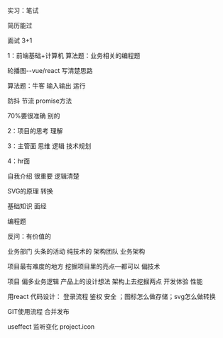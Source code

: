 实习：笔试

简历能过

面试 3+1

1：前端基础+计算机    算法题：业务相关的编程题

轮播图--vue/react  写清楚思路

算法题：牛客 输入输出  运行

防抖 节流 promise方法

70%要很准确 别的 

2：项目的思考 理解

3：主管面 思维 逻辑 技术规划

4：hr面

自我介绍  很重要   逻辑清楚

SVG的原理 转换 

基础知识 面经

编程题

反问：有价值的



业务部门 头条的活动    纯技术的 架构团队   业务架构





项目最有难度的地方 挖掘项目里的亮点—都可以 偏技术

项目 偏多业务逻辑  产品上的设计想法  架构上去挖掘两点 开发体验 性能

用react 代码设计： 登录流程  鉴权 安全 ；图标怎么做存储；svg怎么做转换



GIT使用流程 合并发布  

useffect 监听变化 project.icon  

